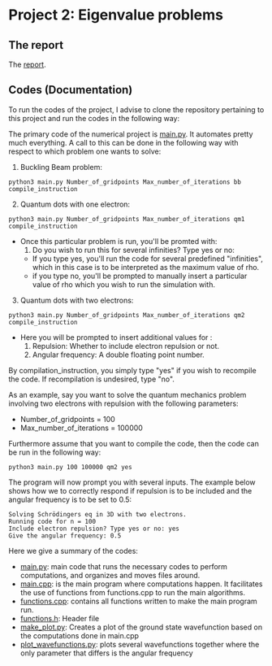 # Project 2: Eigenvalue problems

## The report
The [report](https://github.com/reneaas/ComputationalPhysics/blob/master/projects/project2/report/project2.pdf).

## Codes (Documentation)
To run the codes of the project, I advise to clone the repository pertaining to this project and run the codes in the following way:

The primary code of the numerical project is [main.py](https://github.com/reneaas/ComputationalPhysics/blob/master/projects/project2/codes/main.py). It automates pretty much everything. A call to this can be done in the following way with respect to which problem one wants to solve:

1. Buckling Beam problem:

```console
python3 main.py Number_of_gridpoints Max_number_of_iterations bb compile_instruction
```

2. Quantum dots with one electron:

```console
python3 main.py Number_of_gridpoints Max_number_of_iterations qm1 compile_instruction
```

  * Once this particular problem is run, you'll be promted with:
    1. Do you wish to run this for several infinities? Type yes or no:
      - If you type yes, you'll run the code for several predefined "infinities", which in this case is to be interpreted as the maximum value of rho.
      - if you type no, you'll be prompted to manually insert a particular value of rho which you wish to run the simulation with.

3. Quantum dots with two electrons:

```console
python3 main.py Number_of_gridpoints Max_number_of_iterations qm2 compile_instruction
```

  * Here you will be prompted to insert additional values for :
    1. Repulsion: Whether to include electron repulsion or not.
    2. Angular frequency: A double floating point number.


By compilation_instruction, you simply type "yes" if you wish to recompile the code. If recompilation is undesired, type "no".


As an example, say you want to solve the quantum mechanics problem involving two electrons with repulsion with the following parameters:
* Number_of_gridpoints = 100
* Max_number_of_iterations = 100000

Furthermore assume that you want to compile the code, then the code can be run in the following way:

```console
python3 main.py 100 100000 qm2 yes
```
The program will now prompt you with several inputs. The example below shows how we to correctly respond if repulsion is to be included and the angular
frequency is to be set to 0.5:
```console
Solving Schrödingers eq in 3D with two electrons.
Running code for n = 100
Include electron repulsion? Type yes or no: yes
Give the angular frequency: 0.5
```

Here we give a summary of the codes:
- [main.py](https://github.com/reneaas/ComputationalPhysics/blob/master/projects/project2/codes/main.py): main code that runs the necessary codes to perform computations, and organizes and moves files around.
- [main.cpp](https://github.com/reneaas/ComputationalPhysics/blob/master/projects/project2/codes/main.cpp): is the main program where computations happen. It facilitates the use of functions from functions.cpp to run the main algorithms.
- [functions.cpp](https://github.com/reneaas/ComputationalPhysics/blob/master/projects/project2/codes/functions.cpp): contains all functions written to make the main program run.
- [functions.h](https://github.com/reneaas/ComputationalPhysics/blob/master/projects/project2/codes/functions.h): Header file
- [make_plot.py](https://github.com/reneaas/ComputationalPhysics/blob/master/projects/project2/codes/make_plot.py): Creates a plot of the ground state wavefunction based on the computations done in main.cpp
- [plot_wavefunctions.py](https://github.com/reneaas/ComputationalPhysics/blob/master/projects/project2/codes/plot_wavefunctions.py): plots several wavefunctions together where the only parameter that differs is the angular frequency
